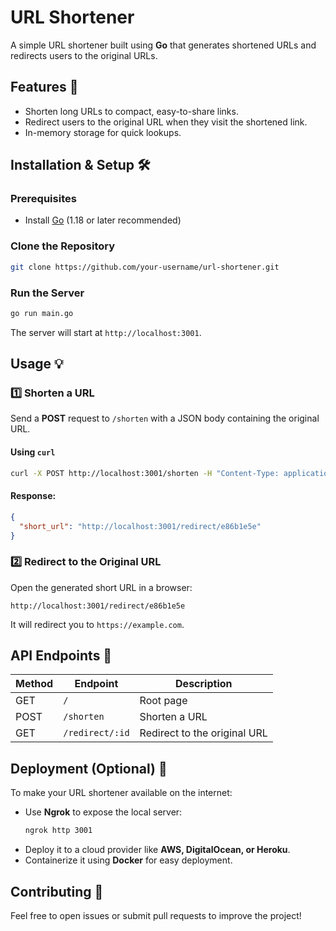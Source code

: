 # URL Shortener

A simple URL shortener built using **Go** that generates shortened URLs and redirects users to the original URLs.

## Features 🚀
- Shorten long URLs to compact, easy-to-share links.
- Redirect users to the original URL when they visit the shortened link.
- In-memory storage for quick lookups.

## Installation & Setup 🛠️
### Prerequisites
- Install [Go](https://go.dev/doc/install) (1.18 or later recommended)

### Clone the Repository
```sh
git clone https://github.com/your-username/url-shortener.git

```

### Run the Server
```sh
go run main.go
```

The server will start at `http://localhost:3001`.

## Usage 💡
### 1️⃣ Shorten a URL
Send a **POST** request to `/shorten` with a JSON body containing the original URL.

#### Using `curl`
```sh
curl -X POST http://localhost:3001/shorten -H "Content-Type: application/json" -d '{"url": "https://example.com"}'
```
#### Response:
```json
{
  "short_url": "http://localhost:3001/redirect/e86b1e5e"
}
```

### 2️⃣ Redirect to the Original URL
Open the generated short URL in a browser:
```
http://localhost:3001/redirect/e86b1e5e
```
It will redirect you to `https://example.com`.

## API Endpoints 🔗
| Method | Endpoint         | Description                 |
|--------|----------------|-----------------------------|
| GET    | `/`            | Root page                  |
| POST   | `/shorten`     | Shorten a URL              |
| GET    | `/redirect/:id` | Redirect to the original URL |

## Deployment (Optional) 🚢
To make your URL shortener available on the internet:
- Use **Ngrok** to expose the local server:
  ```sh
  ngrok http 3001
  ```
- Deploy it to a cloud provider like **AWS, DigitalOcean, or Heroku**.
- Containerize it using **Docker** for easy deployment.

## Contributing 🤝
Feel free to open issues or submit pull requests to improve the project!



